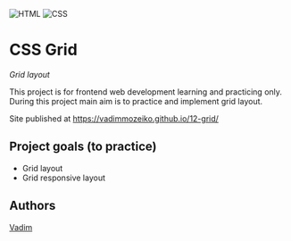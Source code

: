 ![HTML](https://img.shields.io/badge/code-HTML-brightgreen)
![CSS](https://img.shields.io/badge/code-CSS-green)

# CSS Grid
_Grid layout_

This project is for frontend web development learning and practicing only. 
During this project main aim is to practice and implement grid layout.

Site published at https://vadimmozeiko.github.io/12-grid/ 


## Project goals (to practice)

-   Grid layout
-   Grid responsive layout

## Authors

[Vadim](https://github.com/vadimmozeiko)
